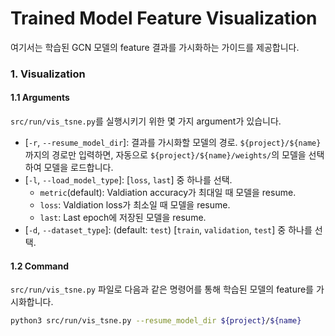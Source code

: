 # Trained Model Feature Visualization
여기서는 학습된 GCN 모델의 feature 결과를 가시화하는 가이드를 제공합니다.

### 1. Visualization
#### 1.1 Arguments
`src/run/vis_tsne.py`를 실행시키기 위한 몇 가지 argument가 있습니다.
* [`-r`, `--resume_model_dir`]: 결과를 가시화할 모델의 경로. `${project}/${name}`까지의 경로만 입력하면, 자동으로 `${project}/${name}/weights/`의 모델을 선택하여 모델을 로드합니다.
* [`-l`, `--load_model_type`]: [`loss`, `last`] 중 하나를 선택.
    * `metric`(default): Valdiation accuracy가 최대일 때 모델을 resume.
    * `loss`: Valdiation loss가 최소일 때 모델을 resume.
    * `last`: Last epoch에 저장된 모델을 resume.
* [`-d`, `--dataset_type`]: (default: `test`) [`train`, `validation`, `test`] 중 하나를 선택.


#### 1.2 Command
`src/run/vis_tsne.py` 파일로 다음과 같은 명령어를 통해 학습된 모델의 feature를 가시화합니다.
```bash
python3 src/run/vis_tsne.py --resume_model_dir ${project}/${name}
```